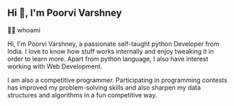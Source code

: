   ## Hi 👋, I'm Poorvi Varshney

👩‍💻 whoami

Hi, I'm Poorvi Varshney, a passionate self-taught python Developer from India. I love to know how stuff works internally and enjoy tweaking it in order to learn more. Apart from python language,  I also have interest working with Web Development.

I am also a competitive programmer. Participating in programming contests has improved my problem-solving skills and also sharpen my data structures and algorithms in a fun competitive way.

<!--
**poorvi-98/poorvi-98** is a ✨ _special_ ✨ repository because its `README.md` (this file) appears on your GitHub profile.

Here are some ideas to get you started:

- 🔭 I’m currently working on ...
- 🌱 I’m currently learning ...
- 👯 I’m looking to collaborate on ...
- 🤔 I’m looking for help with ...
- 💬 Ask me about ...
- 📫 How to reach me: ...
- 😄 Pronouns: ...
- ⚡ Fun fact: ...
-->
